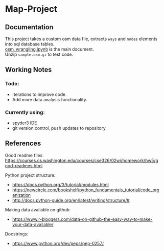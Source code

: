 # Map-Project

## Documentation 
This project takes a custom osm data file, extracts `ways` and `nodes` elements into sql database tables.  
[osm_wrangling.ipynb](osm_wrangling.ipynb) is the main document.  
Unzip `sample.osm.gz` to test code.  


## Working Notes 
### Todo: 
* Iterations to improve code. 
* Add more data analysis functionality.  

### Currently using: 
* spyder3 IDE 
* git version control, push updates to repository  


## References

Good readme files: 
https://courses.cs.washington.edu/courses/cse326/02wi/homework/hw5/good-readmes.html

Python project structure: 
* https://docs.python.org/3/tutorial/modules.html 
* https://newcircle.com/bookshelf/python_fundamentals_tutorial/code_organization
* http://docs.python-guide.org/en/latest/writing/structure/#

Making data available on github: 
* https://www.r-bloggers.com/data-on-github-the-easy-way-to-make-your-data-available/

Docstrings: 
* https://www.python.org/dev/peps/pep-0257/ 

